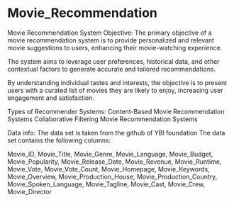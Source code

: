 # Movie_Recommendation

Movie Recommendation System
Objective:
The primary objective of a movie recommendation system is to provide personalized and relevant movie suggestions to users, enhancing their movie-watching experience.

The system aims to leverage user preferences, historical data, and other contextual factors to generate accurate and tailored recommendations.

By understanding individual tastes and interests, the objective is to present users with a curated list of movies they are likely to enjoy, increasing user engagement and satisfaction.

Types of Recommender Systems:
Content-Based Movie Recommendation Systems
Collaborative Filtering Movie Recommendation Systems

Data info:
The data set is taken from the github of YBI foundation
The data set contains the following columns:

Movie_ID,
Movie_Title,
Movie_Genre,
Movie_Language,
Movie_Budget,
Movie_Popularity,
Movie_Release_Date,
Movie_Revenue,
Movie_Runtime,
Movie_Vote,
Movie_Vote_Count,
Movie_Homepage,
Movie_Keywords,
Movie_Overview,
Movie_Production_House,
Movie_Production_Country,
Movie_Spoken_Language,
Movie_Tagline,
Movie_Cast,
Movie_Crew,
Movie_Director
